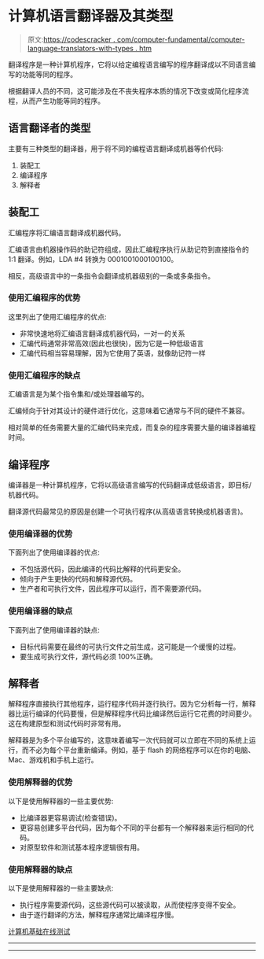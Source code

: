 # 计算机语言翻译器及其类型

> 原文:[https://codescracker . com/computer-fundamental/computer-language-translators-with-types . htm](https://codescracker.com/computer-fundamental/computer-language-translators-with-types.htm)

翻译程序是一种计算机程序，它将以给定编程语言编写的程序翻译成以不同语言编写的功能等同的程序。

根据翻译人员的不同，这可能涉及在不丧失程序本质的情况下改变或简化程序流程，从而产生功能等同的程序。

## 语言翻译者的类型

主要有三种类型的翻译器，用于将不同的编程语言翻译成机器等价代码:

1.  装配工
2.  编译程序
3.  解释者

## 装配工

汇编程序将汇编语言翻译成机器代码。

汇编语言由机器操作码的助记符组成，因此汇编程序执行从助记符到直接指令的 1:1 翻译。例如，LDA #4 转换为 0001001000100100。

相反，高级语言中的一条指令会翻译成机器级别的一条或多条指令。

### 使用汇编程序的优势

这里列出了使用汇编程序的优点:

*   非常快速地将汇编语言翻译成机器代码，一对一的关系
*   汇编代码通常非常高效(因此也很快)，因为它是一种低级语言
*   汇编代码相当容易理解，因为它使用了英语，就像助记符一样

### 使用汇编程序的缺点

汇编语言是为某个指令集和/或处理器编写的。

汇编倾向于针对其设计的硬件进行优化，这意味着它通常与不同的硬件不兼容。

相对简单的任务需要大量的汇编代码来完成，而复杂的程序需要大量的编译器编程时间。

## 编译程序

编译器是一种计算机程序，它将以高级语言编写的代码翻译成低级语言，即目标/机器代码。

翻译源代码最常见的原因是创建一个可执行程序(从高级语言转换成机器语言)。

### 使用编译器的优势

下面列出了使用编译器的优点:

*   不包括源代码，因此编译的代码比解释的代码更安全。
*   倾向于产生更快的代码和解释源代码。
*   生产者和可执行文件，因此程序可以运行，而不需要源代码。

### 使用编译器的缺点

下面列出了使用编译器的缺点:

*   目标代码需要在最终的可执行文件之前生成，这可能是一个缓慢的过程。
*   要生成可执行文件，源代码必须 100%正确。

## 解释者

解释程序直接执行其他程序，运行程序代码并逐行执行。因为它分析每一行，解释器比运行编译的代码要慢，但是解释程序代码比编译然后运行它花费的时间要少。这在构建原型和测试代码时非常有用。

解释器是为多个平台编写的，这意味着编写一次代码就可以立即在不同的系统上运行，而不必为每个平台重新编译。例如，基于 flash 的网络程序可以在你的电脑、Mac、游戏机和手机上运行。

### 使用解释器的优势

以下是使用解释器的一些主要优势:

*   比编译器更容易调试(检查错误)。
*   更容易创建多平台代码，因为每个不同的平台都有一个解释器来运行相同的代码。
*   对原型软件和测试基本程序逻辑很有用。

### 使用解释器的缺点

以下是使用解释器的一些主要缺点:

*   执行程序需要源代码，这些源代码可以被读取，从而使程序变得不安全。
*   由于逐行翻译的方法，解释程序通常比编译程序慢。

[计算机基础在线测试](/exam/showtest.php?subid=14)

* * *

* * *